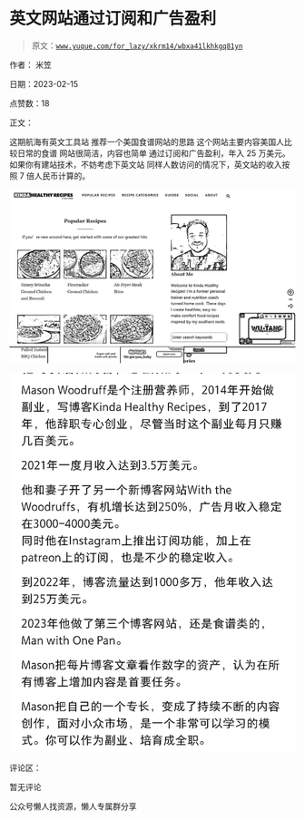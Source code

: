 # 英文网站通过订阅和广告盈利

> 原文：[`www.yuque.com/for_lazy/xkrm14/wbxa41lkhkgq81yn`](https://www.yuque.com/for_lazy/xkrm14/wbxa41lkhkgq81yn)



作者： 米笠



日期：2023-02-15



点赞数：18



正文：



这期航海有英文工具站 推荐一个美国食谱网站的思路 这个网站主要内容美国人比较日常的食谱 网站很简洁，内容也简单 通过订阅和广告盈利，年入 25 万美元。 如果你有建站技术，不妨考虑下英文站 同样人数访问的情况下，英文站的收入按照 7 倍人民币计算的。



![](img/0e02aa1c76eb77c183dc244cf087307f.png)  

![](img/e8bc583a041bd320566869453d77da1b.png)  

评论区：



暂无评论



公众号懒人找资源，懒人专属群分享

